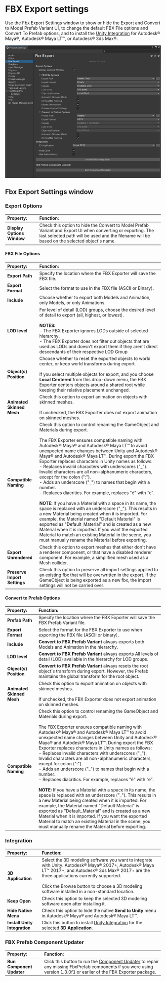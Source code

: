 # FBX Export settings

Use the Fbx Export Settings window to show or hide the Export and Convert to Model Prefab Variant UI, to change the default FBX File options and Convert To Prefab options, and to install the [Unity Integration](integration.html) for Autodesk® Maya®, Autodesk® Maya LT™, or Autodesk® 3ds Max®.

![](images/FBXExporter_FBXExportSettingsWindow.png)



<a name="FBXSettings"></a>
## Fbx Export Settings window

### Export Options

| Property:                     | Function:                                                    |
| :---------------------------- | :----------------------------------------------------------- |
| __Display Options Window__    | Check this option to hide the Convert to Model Prefab Variant and Export UI when converting or exporting. The last selected path will be used and the filename will be based on the selected object's name. |

#### FBX File Options
| Property:                     | Function:                                                    |
| :---------------------------- | :----------------------------------------------------------- |
| __Export Path__               | Specify the location where the FBX Exporter will save the FBX file. |
| __Export Format__             | Select the format to use in the FBX file (ASCII or Binary).  |
| __Include__                   | Choose whether to export both Models and Animation, only Models, or only Animations. |
| __LOD level__                 | For level of detail (LOD) groups, choose the desired level of detail to export (all, highest, or lowest). <br/><br/>**NOTES:**<br/> - The FBX Exporter ignores LODs outside of selected hierarchy.<br/> - The FBX Exporter does not filter out objects that are used as LODs and doesn't export them if they aren’t direct descendants of their respective LOD Group |
| __Object(s) Position__        | Choose whether to reset the exported objects to world center, or keep world transforms during export.<br/><br/>If you select multiple objects for export, and you choose __Local Centered__ from this drop-down menu, the FBX Exporter centers objects around a shared root while keeping their relative placement unchanged. |
| __Animated Skinned Mesh__     | Check this option to export animation on objects with skinned meshes.<br/><br/>If unchecked, the FBX Exporter does not export animation on skinned meshes. |
| __Compatible Naming__         | Check this option to control renaming the GameObject and Materials during export. <br/><br/>The FBX Exporter ensures compatible naming with Autodesk® Maya® and Autodesk® Maya LT™ to avoid unexpected name changes between Unity and Autodesk® Maya® and Autodesk® Maya LT™. During export the FBX Exporter replaces characters in Unity names as follows:<br/> - Replaces invalid characters with underscores ("\_"). Invalid characters are all non-alphanumeric characters, except for the colon (":").<br/> - Adds an underscore ("\_") to names that begin with a number.<br/> - Replaces diacritics. For example, replaces "é" with “e”.<br/><br/>**NOTE:** If you have a Material with a space in its name, the space is replaced with an underscore ("_"). This results in a new Material being created when it is imported. For example, the Material named "Default Material" is exported as "Default_Material" and is created as a new Material when it is imported. If you want the exported Material to match an existing Material in the scene, you must manually rename the Material before exporting. |
| __Export Unrendered__         | Check this option to export meshes that either don't have a renderer component, or that have a disabled renderer component. For example, a simplified mesh used as a Mesh collider. |
|__Preserve Import Settings__   | Check this option to preserve all import settings applied to an existing fbx that will be overwritten in the export. If the GameObject is being exported as a new fbx, the import settings will not be carried over.|


#### Convert to Prefab Options
| Property:                     | Function:                                                    |
| :---------------------------- | :----------------------------------------------------------- |
| __Prefab Path__               | Specify the location where the FBX Exporter will save the FBX Prefab Variant file. |
| __Export Format__             | Select the format for the FBX Exporter to use when exporting the FBX file (ASCII or binary). |
| __Include__                   | __Convert to FBX Prefab Variant__ always exports both Models and Animation in the hierarchy. |
| __LOD level__                 | __Convert to FBX Prefab Variant__ always exports All levels of detail (LOD) available in the hierarchy for LOD groups. |
| __Object(s) Position__        | __Convert to FBX Prefab Variant__ always resets the root object's transform during export. However, the Prefab maintains the global transform for the root object. |
| __Animated Skinned Mesh__     | Check this option to export animation on objects with skinned meshes.<br/><br/>If unchecked, the FBX Exporter does not export animation on skinned meshes. |
| __Compatible Naming__         | Check this option to control renaming the GameObject and Materials during export. <br/><br/>The FBX Exporter ensures compatible naming with Autodesk® Maya® and Autodesk® Maya LT™ to avoid unexpected name changes between Unity and Autodesk® Maya® and Autodesk® Maya LT™. During export the FBX Exporter replaces characters in Unity names as follows:<br/> - Replaces invalid characters with underscores ("\_"). Invalid characters are all non-alphanumeric characters, except for colon (":").<br/> - Adds an underscore ("\_") to names that begin with a number.<br/> - Replaces diacritics. For example, replaces "é" with “e”.<br/><br/>**NOTE:** If you have a Material with a space in its name, the space is replaced with an underscore ("_"). This results in a new Material being created when it is imported. For example, the Material named "Default Material" is exported as "Default_Material" and is created as a new Material when it is imported. If you want the exported Material to match an existing Material in the scene, you must manually rename the Material before exporting. |


### Integration
| Property:                     | Function:                                                    |
| :---------------------------- | :----------------------------------------------------------- |
| __3D Application__            | Select the 3D modeling software you want to integrate with Unity. Autodesk® Maya® 2017+, Autodesk® Maya LT™ 2017+, and Autodesk® 3ds Max® 2017+ are the three applications currently supported.<br/><br/>Click the Browse button to choose a 3D modeling software installed in a non-standard location. |
| __Keep Open__                 | Check this option to keep the selected 3D modeling software open after installing it. |
| __Hide Native Menu__          | Check this option to hide the native __Send to Unity__ menu in Autodesk® Maya® and Autodesk® Maya LT™. |
| __Install Unity Integration__ | Click this button to install [Unity Integration](integration.html) for the selected __3D Application__. |

### FBX Prefab Component Updater
| Property:                     | Function:                                                    |
| :---------------------------- | :----------------------------------------------------------- |
| __Run Component Updater__     | Click this button to run the [Component Updater](index.html#Repairs_1_3_0f_1) to repair any missing FbxPrefab components if you were using version 1.3.0f1 or earlier of the FBX Exporter package. |


